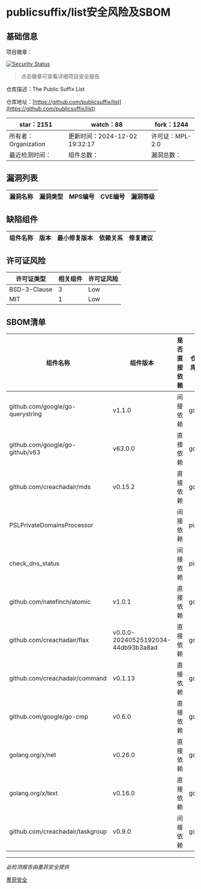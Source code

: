 # publicsuffix/list安全风险及SBOM

## 基础信息

项目徽章：

[![Security Status](https://www.murphysec.com/platform3/v31/badge/1864011351626887168.svg)](https://www.murphysec.com/console/report/1727030509673861120/1864011351626887168)

> 点击徽章可查看详细项目安全报告

仓库描述：The Public Suffix List

仓库地址：[https://github.com/publicsuffix/list](https://github.com/publicsuffix/list)

| star：2151 | watch：88 | fork：1244 |
| ----------- | -------------- | ------------ |
| 所有者：Organization | 更新时间：2024-12-02 19:32:17 | 许可证：MPL-2.0 |
| 最近检测时间： | 组件总数： | 漏洞总数： |




## 漏洞列表

| 漏洞名称 | 漏洞类型 | MPS编号 | CVE编号 | 漏洞等级 |
| ------- | ------ | ------- | ------ | ----- |





## 缺陷组件

| 组件名称 | 版本 | 最小修复版本 | 依赖关系 | 修复建议 |
| -------- | ---- | ------------ | -------- | -------- |





## 许可证风险

| 许可证类型 | 相关组件 | 许可证风险 |
| ---------- | -------- | ---------- |
|BSD-3-Clause|3|Low|
|MIT|1|Low|




## SBOM清单

| 组件名称 | 组件版本 | 是否直接依赖 | 仓库 |
| -------- | -------- | ------------ | ---- |
|github.com/google/go-querystring|v1.1.0|间接依赖|go|
|github.com/google/go-github/v63|v63.0.0|直接依赖|go|
|github.com/creachadair/mds|v0.15.2|直接依赖|go|
|PSLPrivateDomainsProcessor||间接依赖|pip|
|check_dns_status||间接依赖|pip|
|github.com/natefinch/atomic|v1.0.1|直接依赖|go|
|github.com/creachadair/flax|v0.0.0-20240525192034-44db93b3a8ad|直接依赖|go|
|github.com/creachadair/command|v0.1.13|直接依赖|go|
|github.com/google/go-cmp|v0.6.0|直接依赖|go|
|golang.org/x/net|v0.26.0|直接依赖|go|
|golang.org/x/text|v0.16.0|直接依赖|go|
|github.com/creachadair/taskgroup|v0.9.0|间接依赖|go|


------

*此检测报告由墨菲安全提供*

[墨菲安全](www.murphysec.com)
